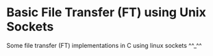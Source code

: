 # Basic File Transfer (FT) using Unix Sockets

Some file transfer (FT) implementations in C using linux sockets ^^_^^

```

```
